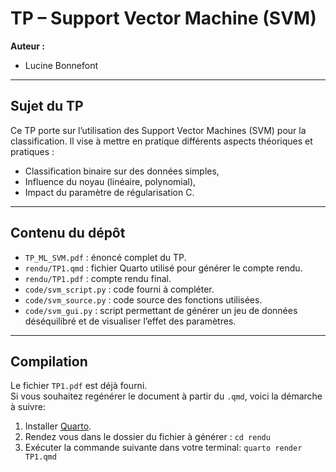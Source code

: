 # TP – Support Vector Machine (SVM)

**Auteur :**  
- Lucine Bonnefont

---

## Sujet du TP
Ce TP porte sur l’utilisation des Support Vector Machines (SVM) pour la classification.
Il vise à mettre en pratique différents aspects théoriques et pratiques :  
- Classification binaire sur des données simples,  
- Influence du noyau (linéaire, polynomial),  
- Impact du paramètre de régularisation C.

---

## Contenu du dépôt
- `TP_ML_SVM.pdf` : énoncé complet du TP.
- `rendu/TP1.qmd` : fichier Quarto utilisé pour générer le compte rendu.
- `rendu/TP1.pdf` : compte rendu final.
- `code/svm_script.py` : code fourni à compléter.  
- `code/svm_source.py` : code source des fonctions utilisées.  
- `code/svm_gui.py` : script permettant de générer un jeu de données déséquilibré et de visualiser l’effet des paramètres.
  

---

## Compilation
Le fichier `TP1.pdf` est déjà fourni.  
Si vous souhaitez regénérer le document à partir du `.qmd`, voici la démarche à suivre:  

1. Installer [Quarto](https://quarto.org/). 
2. Rendez vous dans le dossier du fichier à générer :  `cd rendu`
3. Exécuter la commande suivante dans votre terminal: `quarto render TP1.qmd`